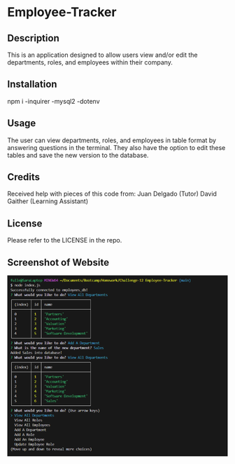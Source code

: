 # Employee-Tracker



## Description

This is an application designed to allow users view and/or edit the departments, roles, and employees within their company. 

## Installation

npm i 
-inquirer
-mysql2
-dotenv

## Usage

The user can view departments, roles, and employees in table format by answering questions in the terminal. They also have the option to edit these tables and save the new version to the database.

## Credits

Received help with pieces of this code from: 
Juan Delgado (Tutor)
David Gaither (Learning Assistant)

## License

Please refer to the LICENSE in the repo.

## Screenshot of Website

![Alt text](./assets/images/Screenshot%202024-02-15%20140201.png)